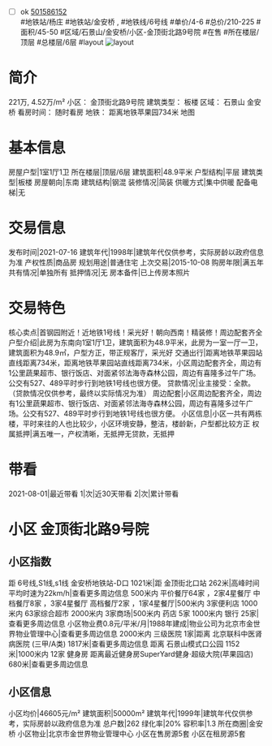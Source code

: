 - [ ] ok [501586152](https://bj.5i5j.com/ershoufang/501586152.html)  
 #地铁站/杨庄 #地铁站/金安桥 ,  #地铁线/6号线
#单价/4-6 #总价/210-225 #面积/45-50   #区域/石景山/金安桥/小区-金顶街北路9号院 #在售 #所在楼层/顶层 #总楼层/6层 #layout 
![layout](http://image2a.5i5j.com/bdir/layout/574859.jpg_P5.jpg) 
# 简介 
 221万,  4.52万/m² 
小区： 金顶街北路9号院
建筑类型： 板楼
区域： 石景山 金安桥
看房时间： 随时看房
地铁： 距离地铁苹果园734米 地图
# 基本信息 
 房屋户型|1室1厅1卫
所在楼层|顶层/6层
建筑面积|48.9平米
户型结构|平层
建筑类型|板楼
房屋朝向|东南
建筑结构|钢混
装修情况|简装
供暖方式|集中供暖
配备电梯|无
# 交易信息 
 发布时间|2021-07-16
建筑年代|1998年|建筑年代仅供参考，实际房龄以政府信息为准
产权性质|商品房
规划用途|普通住宅
上次交易|2015-10-08
购房年限|满五年
共有情况|单独所有
抵押情况|无
房本备件|已上传房本照片
# 交易特色 
 核心卖点|首钢园附近！近地铁1号线！采光好！朝向西南！精装修！周边配套齐全
户型介绍|此房为东南向1室1厅1卫，建筑面积为48.9平米，此房为一室一厅一卫，建筑面积为48.9㎡，户型方正，带正规客厅，采光好
交通出行|距离地铁苹果园站直线距离734米，距离地铁苹果园站直线距离734米，小区周边配套齐全，周边有1公里蔬果超市、银行饭店、对面紧邻法海寺森林公园，周边有喜隆多过午广场。公交有527、489平时步行到地铁1号线也很方便。
贷款情况|业主接受：全款。（贷款情况仅供参考，最终以实际情况为准）
周边配套|小区周边配套齐全，周边有1公里蔬果超市、银行饭店、对面紧邻法海寺森林公园，周边有喜隆多过午广场。公交有527、489平时步行到地铁1号线也很方便。
小区信息|小区一共有两栋楼，平时来往的人也比较少，小区环境安静，整洁，楼龄新，户型都比较方正
权属抵押|满五唯一，产权清晰，无抵押无贷款，无抵押
# 带看 
 2021-08-01|最近带看	 1|次|近30天带看	 2|次|累计带看
# 小区 金顶街北路9号院
## 小区指数 
 距 6号线,S1线,s1线 金安桥地铁站-D口 1021米|距 金顶街北口站 262米|高峰时间平均时速为22km/h|查看更多周边信息
500米内 平价餐厅64家 ，2家4星餐厅
中档餐厅8家 ，3家4星餐厅
高档餐厅2家 ，1家4星餐厅|500米内 3家便利店
1000米内 63家综合超市
2000米内 3家商场|500米内 药店 5家
1000米内 银行 25家|查看更多周边信息
小区物业费0.8元/平米/月|1988年建成|物业公司为北京市金世界物业管理中心|查看更多周边信息
2000米内 三级医院 1家|距离 北京联科中医肾病医院 (三甲/A类) 1817米|查看更多周边信息
距离 石景山模式口公园 1152米|1000米内 12家 健身房
距离最近健身房SuperYard健身·超级大院(苹果园店) 680米|查看更多周边信息
## 小区信息 
 小区均价|46605元/m²
建筑面积|50000m²
建筑年代|1999年|建筑年代仅供参考，实际房龄以政府信息为准
总户数|262
绿化率|20%
容积率|1.3
所在商圈|金安桥
小区物业|北京市金世界物业管理中心
小区在售房源5套
小区在租房源5套
